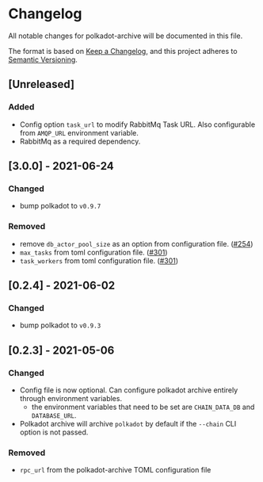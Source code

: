 # Changelog

All notable changes for polkadot-archive will be documented in this file.

The format is based on [Keep a Changelog](https://keepachangelog.com/en/1.0.0/),
and this project adheres to [Semantic Versioning](https://semver.org/spec/v2.0.0.html).

## [Unreleased]
### Added
- Config option `task_url` to modify RabbitMq Task URL. Also configurable from `AMQP_URL` environment variable.
- RabbitMq as a required dependency.

## [3.0.0] - 2021-06-24
### Changed
- bump polkadot to `v0.9.7`

### Removed
- remove `db_actor_pool_size` as an option from configuration file. ([#254](https://github.com/paritytech/substrate-archive/commit/36d955d379b1fdfb0ff063dce394d8a4d6430323))
- `max_tasks` from toml configuration file. ([#301](https://github.com/paritytech/substrate-archive/commit/f2a4b408123c5e64be04e70a890b1354475d812d))
- `task_workers` from toml configuration file. ([#301](https://github.com/paritytech/substrate-archive/commit/f2a4b408123c5e64be04e70a890b1354475d812d))

## [0.2.4] - 2021-06-02
### Changed
- bump polkadot to `v0.9.3`

## [0.2.3] - 2021-05-06
### Changed
- Config file is now optional. Can configure polkadot archive entirely through environment variables.
  - the environment variables that need to be set are `CHAIN_DATA_DB` and `DATABASE_URL`.
- Polkadot archive will archive `polkadot` by default if the `--chain` CLI option is not passed.

### Removed
- `rpc_url` from the polkadot-archive TOML configuration file


